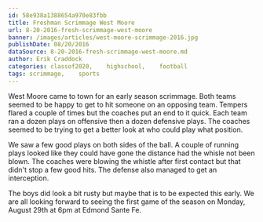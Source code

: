 ```yaml
---
id: 58e938a1388654a970e83fbb
title: Freshman Scrimmage West Moore
url: 8-20-2016-fresh-scrimmage-west-moore
banner: /images/articles/west-moore-scrimmage-2016.jpg
publishDate: 08/20/2016
dataSource: 8-20-2016-fresh-scrimmage-west-moore.md
author: Erik Craddock
categories: classof2020,    highschool,    football
tags: scrimmage,    sports
---
```

West Moore came to town for an early season scrimmage. Both teams seemed to be happy to get to hit someone on an opposing team. Tempers flared a couple of times but the coaches put an end to it quick. Each team ran a dozen plays on offensive then a dozen defensive plays. The coaches seemed to be trying to get a better look at who could play what position. 

We saw a few good plays on both sides of the ball. A couple of running plays looked like they could have gone the distance had the whisle not been blown. The coaches were blowing the whistle after first contact but that didn't stop a few good hits. The defense also managed to get an interception.

The boys did look a bit rusty but maybe that is to be expected this early. We are all looking forward to seeing the first game of the season on Monday, August 29th at 6pm at Edmond Sante Fe.



